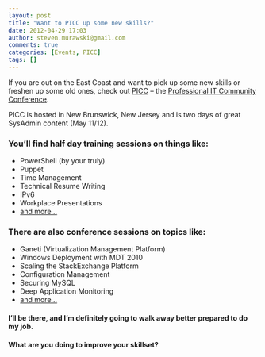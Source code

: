```yaml
---
layout: post
title: "Want to PICC up some new skills?"
date: 2012-04-29 17:03
author: steven.murawski@gmail.com
comments: true
categories: [Events, PICC]
tags: []
---
```



If you are out on the East Coast and want to pick up some new skills or freshen up some old ones, check out [PICC](http://www.picconf.org/) – the [Professional IT Community Conference](http://www.picconf.org/).



PICC is hosted in New Brunswick, New Jersey and is two days of great SysAdmin content (May 11/12).



### You’ll find half day training sessions on things like:




*   PowerShell (by your truly)
*   Puppet
*   Time Management
*   Technical Resume Writing
*   IPv6
*   Workplace Presentations
*   [and more…](http://www.picconf.org/picc12-training-classes/)


### There are also conference sessions on topics like:




*   Ganeti (Virtualization Management Platform)
*   Windows Deployment with MDT 2010
*   Scaling the StackExchange Platform
*   Configuration Management
*   Securing MySQL
*   Deep Application Monitoring
*   [and more…](http://www.picconf.org/picc-12-talkspapers/)


#### I’ll be there, and I’m definitely going to walk away better prepared to do my job.&#160; 




#### What are you doing to improve your skillset?


